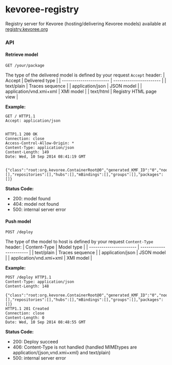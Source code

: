 kevoree-registry
================

Registry server for Kevoree (hosting/delivering Kevoree models) available at [registry.kevoree.org](http://registry.kevoree.org/v5/)  

### API
#### Retrieve model
`GET /your/package`

The type of the delivered model is defined by your request `Accept` header:
| Accept                  | Delivered type          |
| ----------------------- | ----------------------- |
| text/plain              | Traces sequence         |
| application/json        | JSON model              |
| application/vnd.xmi+xml | XMI model               |
| text/html               | Registry HTML page view |

**Example:**
```
GET / HTTP1.1
Accept: application/json


HTTP1.1 200 OK
Connection: close
Access-Control-Allow-Origin: *
Content-Type: application/json
Content-Length: 149
Date: Wed, 10 Sep 2014 08:41:19 GMT


{"class":"root:org.kevoree.ContainerRoot@0","generated_KMF_ID":"0","nodes":[],"repositories":[],"hubs":[],"mBindings":[],"groups":[],"packages":[]}
```

**Status Code:**
 - 200: model found
 - 404: model not found
 - 500: internal server error

#### Push model
`POST /deploy`

The type of the model to host is defined by your request `Content-Type` header:
| Content-Type            | Model type              |
| ----------------------- | ----------------------- |
| text/plain              | Traces sequence         |
| application/json        | JSON model              |
| application/vnd.xmi+xml | XMI model               |

**Example:**
```
POST /deploy HTTP1.1
Content-Type: application/json
Content-Length: 148

{"class":"root:org.kevoree.ContainerRoot@0","generated_KMF_ID":"0","nodes":[],"repositories":[],"hubs":[],"mBindings":[],"groups":[],"packages":[]}
HTTP1.1 201 Created
Connection: close
Content-Length: 0
Date: Wed, 10 Sep 2014 08:48:55 GMT
```

**Status Code:**
 - 200: Deploy succeed
 - 406: Content-Type is not handled (handled MIMEtypes are application/{json,vnd.xmi+xml} and text/plain)
 - 500: internal server error
